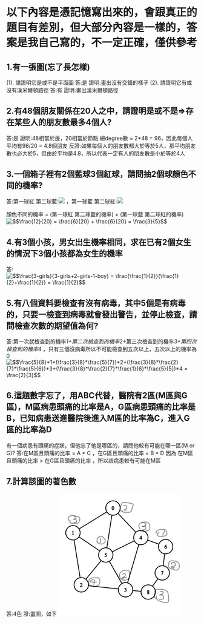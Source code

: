 # 以下內容是憑記憶寫出來的，會跟真正的題目有差別，但大部分內容是一樣的，答案是我自己寫的，不一定正確，僅供參考
## 1.有一張圖(忘了長怎樣)
(1). 請證明它是或不是平面圖 答:是 證明:畫出沒有交錯的樣子
(2). 請證明它有或沒有漢米爾頓路徑 答:有 證明:畫出漢米爾頓路徑
## 2.有48個朋友關係在20人之中，請證明是或不是=>存在某些人的朋友數最多4個人?
答:是
證明:48相當於邊，20相當於節點 總degree數 = 2*48 = 96，因此每個人平均有96/20 = 4.8個朋友
反證:如果每個人的朋友數都大於等於5人，那平均朋友數也必大於5，但由於平均是4.8，所以代表一定有人的朋友數是小於等於4人
## 3.一個箱子裡有2個藍球3個紅球，請問抽2個球顏色不同的機率?

答:第一球紅 第二球藍:<img src="https://render.githubusercontent.com/render/math?math=\frac{3}{5} * \frac{2}{4}"> ，第一球藍 第二球紅:<img src="https://render.githubusercontent.com/render/math?math=\frac{2}{5} * \frac{3}{4}">

顏色不同的機率 = (第一球紅 第二球藍的機率) + (第一球藍 第二球紅的機率)<br>
<img src="http://www.sciweavers.org/tex2img.php?eq=%24%24%5Cfrac%7B12%7D%7B20%7D%20%3D%20%5Cfrac%7B6%7D%7B20%7D%20%2B%20%5Cfrac%7B6%7D%7B20%7D%20%3D%20%5Cfrac%7B3%7D%7B5%7D%24%24&bc=White&fc=Black&im=jpg&fs=12&ff=arev&edit=0" align="center" border="0" alt="$$\frac{12}{20} = \frac{6}{20} + \frac{6}{20} = \frac{3}{5}$$" width="133" height="26" />

## 4.有3個小孩，男女出生機率相同，求在已有2個女生的情況下3個小孩都為女生的機率
答:<img src="http://www.sciweavers.org/tex2img.php?eq=%24%24%5Cfrac%7B3-girls%7D%7B3-girls%2B2-girls-1-boy%7D%20%3D%20%5Cfrac%7B%5Cfrac%7B1%7D%7B2%7D%7D%7B%5Cfrac%7B1%7D%7B2%7D%2B%5Cfrac%7B1%7D%7B2%7D%7D%20%3D%20%5Cfrac%7B1%7D%7B2%7D%24%24&bc=White&fc=Black&im=jpg&fs=12&ff=arev&edit=0" align="center" border="0" alt="$$\frac{3-girls}{3-girls+2-girls-1-boy} = \frac{\frac{1}{2}}{\frac{1}{2}+\frac{1}{2}} = \frac{1}{2}$$" width="247" height="42" />

## 5.有八個資料要檢查有沒有病毒，其中5個是有病毒的，只要一檢查到病毒就會發出警告，並停止檢查，請問檢查次數的期望值為何?
答:第一次就檢查到的機率*1+第二次檢查到的機率*2+第三次檢查到的機率*3+第四次檢查到的機率*4 ，只有三個沒病毒所以不可能檢查到五次以上，五次以上的機率為0
<img src="http://www.sciweavers.org/tex2img.php?eq=%24%24%5Cfrac%7B5%7D%7B8%7D%2A1%2B%28%5Cfrac%7B3%7D%7B8%7D%2A%5Cfrac%7B5%7D%7B7%7D%29%2A2%2B%28%5Cfrac%7B3%7D%7B8%7D%2A%5Cfrac%7B2%7D%7B7%7D%2A%5Cfrac%7B5%7D%7B6%7D%29%2A3%2B%28%5Cfrac%7B3%7D%7B8%7D%2A%5Cfrac%7B2%7D%7B7%7D%2A%5Cfrac%7B1%7D%7B6%7D%2A%5Cfrac%7B5%7D%7B5%7D%29%2A4%20%3D%20%5Cfrac%7B2%7D%7B3%7D%24%24&bc=White&fc=Black&im=jpg&fs=12&ff=arev&edit=0" align="center" border="0" alt="$$\frac{5}{8}*1+(\frac{3}{8}*\frac{5}{7})*2+(\frac{3}{8}*\frac{2}{7}*\frac{5}{6})*3+(\frac{3}{8}*\frac{2}{7}*\frac{1}{6}*\frac{5}{5})*4 = \frac{2}{3}$$" width="503" height="26" />

## 6.這題數字忘了，用ABC代替，醫院有2區(M區與G區)，M區病患頭痛的比率是A，G區病患頭痛的比率是B，已知病患送進醫院後進入M區的比率為C，進入G區的比率為D
有一個病患有頭痛的症狀，但他忘了他是哪區的，請問他較有可能在哪一區(M or G)?
答:在M區且頭痛的比率 = A * C ，在G區且頭痛的比率 = B * D
因為 在M區且頭痛的比率 > 在G區且頭痛的比率 ，所以該病患較有可能在M區
## 7.計算該圖的著色數
答:4色 證:畫圖，如下
![](Inkedgraph_LI.jpg)
